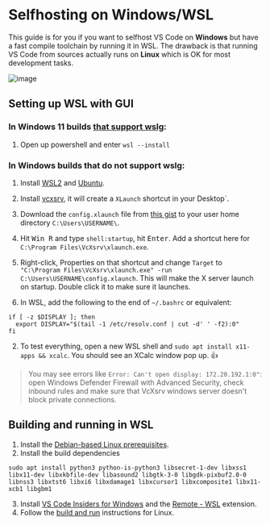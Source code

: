 # Selfhosting on Windows/WSL

This guide is for you if you want to selfhost VS Code on **Windows** but have a fast compile toolchain by running it in WSL.
The drawback is that running VS Code from sources actually runs on **Linux** which is OK for most development tasks.

![image](https://user-images.githubusercontent.com/22350/77914929-f2a85380-7296-11ea-96ca-7a6988c17234.png)


## Setting up WSL with GUI

### In Windows 11 builds [that support wslg](https://github.com/microsoft/wslg#pre-requisites):
1. Open up powershell and enter `wsl --install`

### In Windows builds that do not support wslg:

1. Install [WSL2](https://docs.microsoft.com/en-us/windows/wsl/install) and [Ubuntu](https://www.microsoft.com/en-us/p/ubuntu/9nblggh4msv6?activetab=pivot:overviewtab).
2. Install [vcxsrv](https://sourceforge.net/projects/vcxsrv/), it will create a `XLaunch` shortcut in your Desktop`.
3. Download the `config.xlaunch` file from [this gist](https://gist.github.com/joaomoreno/90d3915379a862d99cd4f3e79feb0f8a) to your user home directory `C:\Users\USERNAME\`.
4. Hit <kbd>Win R</kbd> and type `shell:startup`, hit <kbd>Enter</kbd>. Add a shortcut here for `C:\Program Files\VcXsrv\xlaunch.exe`.
5. Right-click, Properties on that shortcut and change `Target` to `"C:\Program Files\VcXsrv\xlaunch.exe" -run C:\Users\USERNAME\config.xlaunch`. This will make the X server launch on startup. Double click it to make sure it launches.

6. In WSL, add the following to the end of `~/.bashrc` or equivalent:

  ```
  if [ -z $DISPLAY ]; then
    export DISPLAY="$(tail -1 /etc/resolv.conf | cut -d' ' -f2):0"
  fi
  ```

2. To test everything, open a new WSL shell and `sudo apt install x11-apps && xcalc`. You should see an XCalc window pop up. 👍
  >  You may see errors like `Error: Can't open display: 172.20.192.1:0"`: open Windows Defender Firewall with Advanced Security, check inbound rules and make sure that VcXsrv windows server doesn't block private connections.

## Building and running in WSL
1. Install the [Debian-based Linux prerequisites](https://github.com/microsoft/vscode/wiki/How-to-Contribute#prerequisites).
2. Install the build dependencies

  ```
  sudo apt install python3 python-is-python3 libsecret-1-dev libxss1 libx11-dev libxkbfile-dev libasound2 libgtk-3-0 libgdk-pixbuf2.0-0 libnss3 libxtst6 libxi6 libxdamage1 libxcursor1 libxcomposite1 libx11-xcb1 libgbm1
  ```
3. Install [VS Code Insiders for Windows](https://code.visualstudio.com/docs/?dv=win64user&build=insiders) and the [Remote - WSL](https://marketplace.visualstudio.com/items?itemName=ms-vscode-remote.remote-wsl) extension.
4. Follow the [build and run](https://github.com/microsoft/vscode/wiki/How-to-Contribute#getting-the-sources) instructions for Linux.
